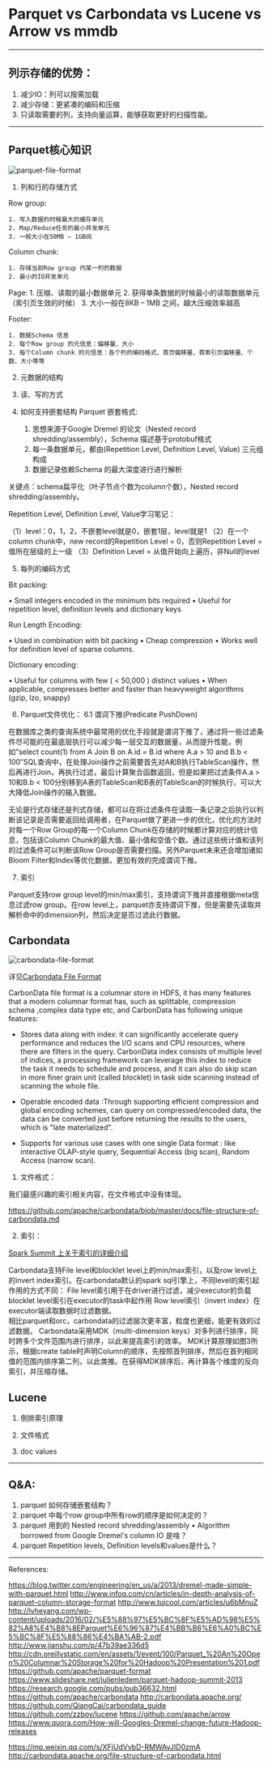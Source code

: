 # Parquet vs Carbondata vs Lucene vs Arrow vs mmdb

---

## 列示存储的优势：
1. 减少IO：列可以按需加载
2. 减少存储：更紧凑的编码和压缩
3. 只读取需要的列，支持向量运算，能够获取更好的扫描性能。

---

## Parquet核心知识

![parquet-file-format](./bigdata_fileformat_images/parquet-file-format.png)

1. 列和行的存储方式

Row group:

	1. 写入数据的时候最大的缓存单元
	2. Map/Reduce任务的最小并发单元
	3. 一般大小在50MB – 1GB间

Column chunk:

	1. 存储当前Row group 内某一列的数据
	2. 最小的IO并发单元

Page:
	1. 压缩、读取的最小数据单元
	2. 获得单条数据的时候最小的读取数据单元（索引页生效的时候）
	3. 大小一般在8KB – 1MB 之间，越大压缩效率越高

Footer:

	1. 数据Schema 信息
	2. 每个Row group 的元信息：偏移量、大小
	3. 每个Column chunk 的元信息：各个列的编码格式、首页偏移量、首索引页偏移量、个数、大小等等

2. 元数据的结构
3. 读、写的方式
4. 如何支持嵌套结构
Parquet 嵌套格式:

	1. 思想来源于Google Dremel 的论文（Nested record shredding/assembly），Schema 描述基于protobuf格式
	2. 每一条数据单元，都由(Repetition Level, Definition Level, Value) 三元组构成
	3. 数据记录依赖Schema 的最大深度进行进行解析

关键点：schema扁平化（叶子节点个数为column个数），Nested record shredding/assembly。

Repetition Level, Definition Level, Value学习笔记：

（1）level：0，1，2，不嵌套level就是0，嵌套1层，level就是1
（2）在一个column chunk中，new record的Repetition Level = 0，否则Repetition Level = 值所在层级的上一级
（3）Definition Level = 从值开始向上遍历，非Null的level

5. 每列的编码方式

Bit packing:

• Small integers encoded in the minimum bits required
• Useful for repetition level, definition levels and dictionary keys

Run Length Encoding:

• Used in combination with bit packing
• Cheap compression
• Works well for definition level of sparse columns.

Dictionary encoding:

• Useful for columns with few ( < 50,000 ) distinct values
• When applicable, compresses better and faster than heavyweight algorithms (gzip, lzo, snappy)

6. Parquet文件优化：
6.1 谓词下推(Predicate PushDown)

在数据库之类的查询系统中最常用的优化手段就是谓词下推了，通过将一些过滤条件尽可能的在最底层执行可以减少每一层交互的数据量，从而提升性能，例如”select count(1) from A Join B on A.id = B.id where A.a > 10 and B.b < 100″SQL查询中，在处理Join操作之前需要首先对A和B执行TableScan操作，然后再进行Join，再执行过滤，最后计算聚合函数返回，但是如果把过滤条件A.a > 10和B.b < 100分别移到A表的TableScan和B表的TableScan的时候执行，可以大大降低Join操作的输入数据。

无论是行式存储还是列式存储，都可以在将过滤条件在读取一条记录之后执行以判断该记录是否需要返回给调用者，在Parquet做了更进一步的优化，优化的方法时对每一个Row Group的每一个Column Chunk在存储的时候都计算对应的统计信息，包括该Column Chunk的最大值、最小值和空值个数。通过这些统计值和该列的过滤条件可以判断该Row Group是否需要扫描。另外Parquet未来还会增加诸如Bloom Filter和Index等优化数据，更加有效的完成谓词下推。

7. 索引

Parquet支持row group level的min/max索引，支持谓词下推并直接根据meta信息过滤row group。在row level上，parquet亦支持谓词下推，但是需要先读取并解析命中的dimension列，然后决定是否过滤此行数据。

## Carbondata

![carbondata-file-format](./bigdata_fileformat_images/carbondata-file-format.png)

详见[Carbondata File Format](https://github.com/HuaweiBigData/carbondata/wiki/CarbonData-File-Structure-and-Format)

CarbonData file format is a columnar store in HDFS, it has many features that a modern columnar format has, such as splittable, compression schema ,complex data type etc, and CarbonData has following unique features:

* Stores data along with index: it can significantly accelerate query performance and reduces the I/O scans and CPU resources, where there are filters in the query. CarbonData index consists of multiple level of indices, a processing framework can leverage this index to reduce the task it needs to schedule and process, and it can also do skip scan in more finer grain unit (called blocklet) in task side scanning instead of scanning the whole file.

* Operable encoded data :Through supporting efficient compression and global encoding schemes, can query on compressed/encoded data, the data can be converted just before returning the results to the users, which is "late materialized".

* Supports for various use cases with one single Data format : like interactive OLAP-style query, Sequential Access (big scan), Random Access (narrow scan).

1. 文件格式：

我们最感兴趣的索引相关内容，在文件格式中没有体现。

https://github.com/apache/carbondata/blob/master/docs/file-structure-of-carbondata.md

2. 索引：


[Spark Summit 上关于索引的详细介绍](https://www.slideshare.net/SparkSummit/apache-carbondata-an-indexed-columnar-file-format-for-interactive-query-with-spark-sql-spark-summit-east-talk-by-jacky-li-and-jihong-ma)

Carbondata支持File level和blocklet level上的min/max索引，以及row level上的invert index索引。在carbondata默认的spark sql引擎上，不同level的索引起作用的方式不同：
File level索引用于在driver进行过滤，减少executor的负载
blocklet level索引在executor的task中起作用
Row level索引（invert index）在executor端读取数据时过滤数据。    
相比parquet和orc，carbondata的过滤层次更丰富，粒度也更细，能更有效的过滤数据。
Carbondata采用MDK（multi-dimension keys）对多列进行排序，同时跨多个文件范围内进行排序，以此来提高索引的效率。
MDK计算原理如图3所示，根据create table时声明Column的顺序，先按照首列排序，然后在首列相同值的范围内排序第二列，以此类推。在获得MDK排序后，再计算各个维度的反向索引，并压缩存储。

## Lucene

1. 倒排索引原理

2. 文件格式

3. doc values

---

## Q&A:

1. parquet 如何存储嵌套结构？
2. parquet 中每个row group中所有row的顺序是如何决定的？
3. parquet 用到的 Nested record shredding/assembly • Algorithm borrowed from Google Dremel's column IO 是啥？
4. parquet Repetition levels, Definition levels和values是什么？

---

References:

https://blog.twitter.com/engineering/en_us/a/2013/dremel-made-simple-with-parquet.html
http://www.infoq.com/cn/articles/in-depth-analysis-of-parquet-column-storage-format
http://www.tuicool.com/articles/u6bMnuZ
http://lvheyang.com/wp-content/uploads/2016/02/%E5%88%97%E5%BC%8F%E5%AD%98%E5%82%A8%E4%B8%8EParquet%E6%96%87%E4%BB%B6%E6%A0%BC%E5%BC%8F%E5%88%86%E4%BA%AB-2.pdf
http://www.jianshu.com/p/47b39ae336d5
http://cdn.oreillystatic.com/en/assets/1/event/100/Parquet_%20An%20Open%20Columnar%20Storage%20for%20Hadoop%20Presentation%201.pdf
https://github.com/apache/parquet-format
https://www.slideshare.net/julienledem/parquet-hadoop-summit-2013
https://research.google.com/pubs/pub36632.html
https://github.com/apache/carbondata
http://carbondata.apache.org/
https://github.com/QiangCai/carbondata_guide
https://github.com/zzboy/lucene
https://github.com/apache/arrow
https://www.quora.com/How-will-Googles-Dremel-change-future-Hadoop-releases

https://mp.weixin.qq.com/s/XFjUdVvbD-RMWAvJID0zmA
http://carbondata.apache.org/file-structure-of-carbondata.html
